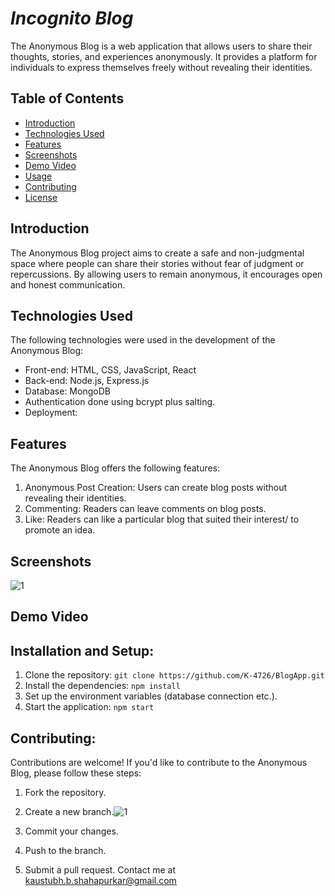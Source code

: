 
# *Incognito Blog*

The Anonymous Blog is a web application that allows users to share their thoughts, stories, and experiences anonymously. It provides a platform for individuals to express themselves freely without revealing their identities.

## Table of Contents
- [Introduction](#introduction)
- [Technologies Used](#technologiesused)
- [Features](#features)
- [Screenshots](#screenshots)
- [Demo Video](#demo-video)
- [Usage](#usage)
- [Contributing](#contributing)
- [License](#license)

## Introduction

The Anonymous Blog project aims to create a safe and non-judgmental space where people can share their stories without fear of judgment or repercussions. By allowing users to remain anonymous, it encourages open and honest communication.

## Technologies Used
The following technologies were used in the development of the Anonymous Blog:

- Front-end: HTML, CSS, JavaScript, React
- Back-end: Node.js, Express.js
- Database: MongoDB
- Authentication done using bcrypt plus salting.
- Deployment:

## Features

The Anonymous Blog offers the following features:

1. Anonymous Post Creation: Users can create blog posts without revealing their identities.
2. Commenting: Readers can leave comments on blog posts.
3. Like: Readers can like a particular blog that suited their interest/ to promote an idea.

## Screenshots
![1](https://github.com/K-4726/BlogApp/assets/76389646/9bd74c78-2464-4315-8d02-3b4953b4357f)



## Demo Video



## Installation and Setup:
1. Clone the repository: `git clone https://github.com/K-4726/BlogApp.git`
2. Install the dependencies: `npm install`
3. Set up the environment variables (database connection etc.).
4. Start the application: `npm start`

## Contributing:
Contributions are welcome! If you'd like to contribute to the Anonymous Blog, please follow these steps:
1. Fork the repository.
2. Create a new branch.![1](https://github.com/K-4726/BlogApp/assets/76389646/a529c4db-0e71-4aad-979c-50cd90a816bb)

3. Commit your changes.
4. Push to the branch.
5. Submit a pull request.
Contact me at kaustubh.b.shahapurkar@gmail.com
